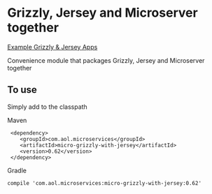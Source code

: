 # Grizzly, Jersey and Microserver together

[Example Grizzly & Jersey Apps](https://github.com/aol/micro-server/tree/master/micro-grizzly/src/test/java/app)

Convenience module that packages Grizzly, Jersey and Microserver together

## To use

Simply add to the classpath

Maven 

     <dependency>
        <groupId>com.aol.microservices</groupId>  
        <artifactId>micro-grizzly-with-jersey</artifactId>
        <version>0.62</version>
     </dependency>
     
Gradle

    compile 'com.aol.microservices:micro-grizzly-with-jersey:0.62'